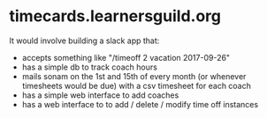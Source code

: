 # timecards.learnersguild.org

It would involve building a slack app that:

* accepts something like "/timeoff 2 vacation 2017-09-26"
* has a simple db to track coach hours
* mails sonam on the 1st and 15th of every month (or whenever timesheets would be due) with a csv timesheet for each coach
* has a simple web interface to add coaches
* has a web interface to to add / delete / modify time off instances
